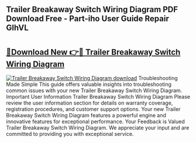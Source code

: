 ## Trailer Breakaway Switch Wiring Diagram PDF Download Free - Part-iho User Guide Repair GlhVL

# <h2><a href="http://dficv4.blite.top/?on=Trailer+Breakaway+Switch+Wiring+Diagram">🔗Download New 👉🔴 Trailer Breakaway Switch Wiring Diagram</a></h2>

[![Trailer Breakaway Switch Wiring Diagram download](https://i.imgur.com/lujVjoI.png)](http://dficv4.blite.top/?on=Trailer+Breakaway+Switch+Wiring+Diagram)
Troubleshooting Made Simple This guide offers valuable insights into troubleshooting common issues with your new Trailer Breakaway Switch Wiring Diagram. Important User Information Trailer Breakaway Switch Wiring Diagram Please review the user information section for details on warranty coverage, registration procedures, and customer support options. Your new Trailer Breakaway Switch Wiring Diagram features a powerful engine and innovative features for exceptional performance. Your Feedback is Valued Trailer Breakaway Switch Wiring Diagram. We appreciate your input and are committed to providing you with exceptional service.
